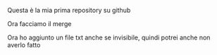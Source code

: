 Questa è la mia prima repository su github

Ora facciamo il merge

Ora ho aggiunto un file txt anche se invisibile, quindi potrei anche non averlo fatto